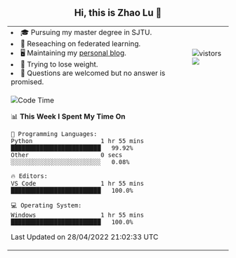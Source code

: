 <h2 align="center"> Hi, this is Zhao Lu 👋</h2>

<table style="overflow:hidden;">
    <tr> 
        <td>
            <li>🎓 Pursuing my master degree in SJTU.</li>
            <li>🌱 Reseaching on federated learning.</li>
            <li>🖥️ Maintaining my <a href="https://ifarewell.xyz">personal blog</a>.</li>
            <li>💪 Trying to lose weight.</li>
            <li>💬 Questions are welcomed but no answer is promised.</li> 
        </td>
        <td>
            <img src="https://visitor-badge.glitch.me/badge?page_id=ifarewell" alt="vistors" />
        <br>
          <img src="https://github-readme-stats.vercel.app/api?username=ifarewell&theme=graywhite&hide=prs,contribs&show_icons=true&hide_border=true&icon_color=CE1D2D&text_color=718096&bg_color=ffffff&hide_title=true" />
        </td>
    </tr>
    <tr>
        <td colspan="2">
            
<!--START_SECTION:waka-->
![Code Time](http://img.shields.io/badge/Code%20Time-138%20hrs%2029%20mins-blue)

📊 **This Week I Spent My Time On** 

```text
💬 Programming Languages: 
Python                   1 hr 55 mins        █████████████████████████   99.92% 
Other                    0 secs              ░░░░░░░░░░░░░░░░░░░░░░░░░   0.08%

🔥 Editors: 
VS Code                  1 hr 55 mins        █████████████████████████   100.0%

💻 Operating System: 
Windows                  1 hr 55 mins        █████████████████████████   100.0%

```


 Last Updated on 28/04/2022 21:02:33 UTC
<!--END_SECTION:waka-->
            
</td></tr>
</table>

